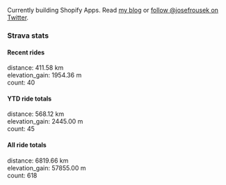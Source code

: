 Currently building Shopify Apps. Read [my blog](https://blog.rousek.name/) or [follow @josefrousek on Twitter](https://twitter.com/josefrousek).

### Strava stats

<!-- strava_stats starts -->
#### Recent rides

distance: 411.58 km  
elevation_gain: 1954.36 m  
count: 40


#### YTD ride totals

distance: 568.12 km  
elevation_gain: 2445.00 m  
count: 45


#### All ride totals

distance: 6819.66 km  
elevation_gain: 57855.00 m  
count: 618


<!-- strava_stats ends -->